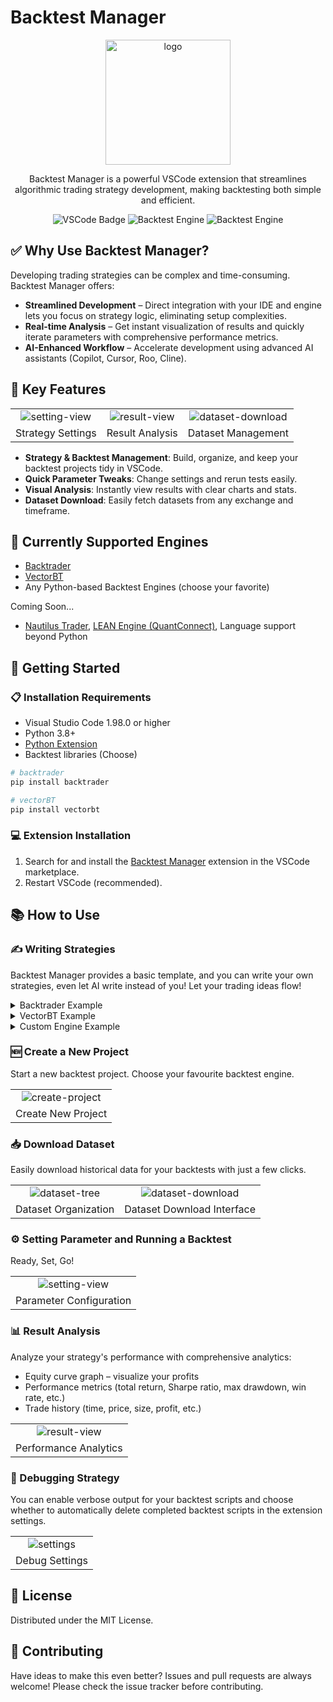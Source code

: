 # Backtest Manager

<div align="center">
    <img src="./resource/logo.png" alt="logo" width="200"/>

Backtest Manager is a powerful VSCode extension that streamlines algorithmic trading strategy development, making backtesting both simple and efficient.

![VSCode Badge](https://img.shields.io/badge/Vscode-Marketplace-blue)
![Backtest Engine](https://img.shields.io/badge/Engine-backtrader-green)
![Backtest Engine](https://img.shields.io/badge/Engine-vectorbt-green)
</div>

## ✅ Why Use Backtest Manager?

Developing trading strategies can be complex and time-consuming. Backtest Manager offers:
- **Streamlined Development** – Direct integration with your IDE and engine lets you focus on strategy logic, eliminating setup complexities.
- **Real-time Analysis** – Get instant visualization of results and quickly iterate parameters with comprehensive performance metrics.
- **AI-Enhanced Workflow** – Accelerate development using advanced AI assistants (Copilot, Cursor, Roo, Cline).

## 🌟 Key Features

|   |   |   |
|:-:|:-:|:-:|
| ![setting-view](./resource/backtest-setting.png) | ![result-view](./resource/result-analysis.png) | ![dataset-download](./resource/dataset-download.png) |
| Strategy Settings | Result Analysis | Dataset Management |

- **Strategy & Backtest Management**: Build, organize, and keep your backtest projects tidy in VSCode.
- **Quick Parameter Tweaks**: Change settings and rerun tests easily.
- **Visual Analysis**: Instantly view results with clear charts and stats.
- **Dataset Download**: Easily fetch datasets from any exchange and timeframe.

## 🚀 Currently Supported Engines

- [Backtrader](https://www.backtrader.com/)
- [VectorBT](https://vectorbt.dev/)
- Any Python-based Backtest Engines (choose your favorite)

Coming Soon...
- [Nautilus Trader](https://nautilustrader.io/), [LEAN Engine (QuantConnect)](https://www.quantconnect.com/), Language support beyond Python

## 🚦 Getting Started

### 📋 Installation Requirements

- Visual Studio Code 1.98.0 or higher
- Python 3.8+
- [Python Extension](https://marketplace.visualstudio.com/items?itemName=ms-python.python) 
- Backtest libraries (Choose)

```bash
# backtrader
pip install backtrader

# vectorBT
pip install vectorbt
```

### 💻 Extension Installation

1. Search for and install the [Backtest Manager](https://marketplace.visualstudio.com/) extension in the VSCode marketplace.
2. Restart VSCode (recommended).

## 📚 How to Use

### ✍️ Writing Strategies

Backtest Manager provides a basic template, and you can write your own strategies, even let AI write instead of you! Let your trading ideas flow!

<details>
<summary>Backtrader Example</summary>

```python
import backtrader as bt
import os


class SMACrossOverStrategy(bt.Strategy):
    params = (
        ('fastPeriod', int(os.environ['fast'])),
        ('slowPeriod', int(os.environ['slow'])),
        ('stopLoss', 2),
        ('takeProfit', 5)
    )
    
    def __init__(self):
        self.fast_ma = bt.indicators.SimpleMovingAverage(
            self.data.close, 
            period=self.params.fastPeriod
        )
        self.slow_ma = bt.indicators.SimpleMovingAverage(
            self.data.close, 
            period=self.params.slowPeriod
        )
        
        self.crossover = bt.indicators.CrossOver(self.fast_ma, self.slow_ma)
        
        self.entry_price = None
        self.stop_loss = None
        self.take_profit = None
        
    def next(self):
        if not self.position:
            if self.crossover > 0:
                close = self.data.close[0]
                self.buy()
                self.entry_price = close
                
                self.stop_loss = close * (1 - self.params.stopLoss / 100)
                self.take_profit = close * (1 + self.params.takeProfit / 100)
        else:
            close = self.data.close[0]
        
            if close <= self.stop_loss or close >= self.take_profit:
                self.close()
                self.entry_price = None
                self.stop_loss = None
                self.take_profit = None
                return
            
            if self.crossover < 0:
                self.close()
                self.entry_price = None
                self.stop_loss = None
                self.take_profit = None

def cerebro_init(cerebro: bt.Cerebro):
    cerebro.addsizer(bt.sizers.PercentSizer, percents=95)

# No driver code (e.g. cerebro.run()) needed
# Backtrader Documentation: https://www.backtrader.com/docu/quickstart/quickstart/
```
Each project must include a `cerebro_init` function. This lets the extension handle data loading and configuration automatically before running your backtest.

</details>

<details>
<summary>VectorBT Example</summary>

```python
import vectorbt as vbt


# Build portfolio args 
def portfolio_init(close) -> dict:
    portfolio_kwargs = {}
    
    fast_ma = vbt.MA.run(close, 10)
    slow_ma = vbt.MA.run(close, 50)

    portfolio_kwargs['close'] = close
    portfolio_kwargs['entries'] = fast_ma.ma_crossed_above(slow_ma)
    portfolio_kwargs['exits'] = fast_ma.ma_crossed_below(slow_ma)
    
    return portfolio_kwargs

# No driver code (e.g. vbt.Portfolio.from_signals()) needed
# VectorBT Documentation: https://vectorbt.dev/
```
Each project must include a `portfolio_init` function. The extension uses this to load data, set parameters, and run your backtest automatically.

</details>

<details>
<summary>Custom Engine Example</summary>

```python
# Write backtesting code with your custom engine here.
# Don't forget to print your backtest results so that Backtest Manager can capture them.

print("t: {
    'ref': 0, 
    'datetime': "2024-05-30T14:00:00+00:00", 
    'price': 10202.0, 
    'size': 2, 
    'value': 20404.0, 
    'commission': 20.4, 
    'side': 'long'
}")

print("t: {
    'ref': 0,
    'datetime': "2024-05-31T00:00:00+00:00",
    'price': 10302,
    'size': 2,
    'pnl': 200.0,
    'pnlcomm': 179.6,
    'commission': 20.4,
    'hold_bars': 10
}")

print("e: { 
    'datetime': "2024-05-30T14:00:00+00:00", 
    'value': 3000000 
}")

```
</details>

### 🆕 Create a New Project
Start a new backtest project. Choose your favourite backtest engine.

|   |
|:-:|
| ![create-project](./resource/create-project.png) |
| Create New Project |

### 📥 Download Dataset
Easily download historical data for your backtests with just a few clicks.

|   |   |
|:-:|:-:|
| ![dataset-tree](./resource/dataset-tree.png) | ![dataset-download](./resource/dataset-download.png) |
| Dataset Organization | Dataset Download Interface |

### ⚙️ Setting Parameter and Running a Backtest
Ready, Set, Go!

|   |
|:-:|
| ![setting-view](./resource/backtest-setting.png) |
| Parameter Configuration |

### 📊 Result Analysis
Analyze your strategy's performance with comprehensive analytics:
- Equity curve graph – visualize your profits
- Performance metrics (total return, Sharpe ratio, max drawdown, win rate, etc.)
- Trade history (time, price, size, profit, etc.)

|   |
|:-:|
| ![result-view](./resource/result-analysis.png) |
| Performance Analytics |

### 🐞 Debugging Strategy
You can enable verbose output for your backtest scripts and choose whether to automatically delete completed backtest scripts in the extension settings.  

|   |
|:-:|
| ![settings](./resource/setting.png) |
| Debug Settings |

## 📜 License

Distributed under the MIT License.

## 🤝 Contributing

Have ideas to make this even better? Issues and pull requests are always welcome! Please check the issue tracker before contributing.

